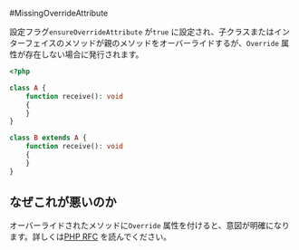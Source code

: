 #MissingOverrideAttribute

設定フラグ`ensureOverrideAttribute` が`true` に設定され、子クラスまたはインターフェイスのメソッドが親のメソッドをオーバーライドするが、`Override` 属性が存在しない場合に発行されます。

```php
<?php

class A {
    function receive(): void
    {
    }
}

class B extends A {
    function receive(): void
    {
    }
}
```

## なぜこれが悪いのか

オーバーライドされたメソッドに`Override` 属性を付けると、意図が明確になります。詳しくは[PHP RFC](https://wiki.php.net/rfc/marking_overriden_methods) を読んでください。
